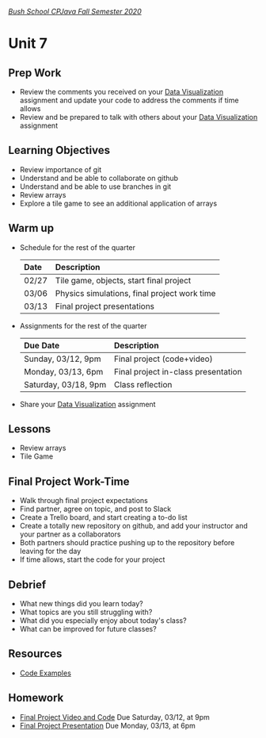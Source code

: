 [_Bush School CPJava Fall Semester 2020_](https://chandrunarayan.github.io/cpjava/)

# Unit 7

## Prep Work
* Review the comments you received on your [Data Visualization](../unit5/homework/data-visualization.md) assignment and update your code to address the comments if time allows
* Review and be prepared to talk with others about your [Data Visualization](../unit5/homework/data-visualization.md) assignment

## Learning Objectives
* Review importance of git
* Understand and be able to collaborate on github
* Understand and be able to use branches in git
* Review arrays
* Explore a tile game to see an additional application of arrays

## Warm up
* Schedule for the rest of the quarter
	
	| Date | Description |
	| :--- | :--- |
	| 02/27 | Tile game, objects, start final project |
	| 03/06 | Physics simulations, final project work time |
	| 03/13 | Final project presentations |

* Assignments for the rest of the quarter

	| Due Date | Description |
	| :--- | :--- |
	| Sunday, 03/12, 9pm | Final project (code+video) |
	| Monday, 03/13, 6pm | Final project in-class presentation |
	| Saturday, 03/18, 9pm | Class reflection |

* Share your [Data Visualization](../unit5/homework/data-visualization.md) assignment

## Lessons
* Review arrays
* Tile Game

## Final Project Work-Time
* Walk through final project expectations
* Find partner, agree on topic, and post to Slack 
* Create a Trello board, and start creating a to-do list
* Create a totally new repository on github, and add your instructor and your partner as a collaborators
* Both partners should practice pushing up to the repository before leaving for the day
* If time allows, start the code for your project

## Debrief
* What new things did you learn today?
* What topics are you still struggling with?
* What did you especially enjoy about today's class?
* What can be improved for future classes?

## Resources
* [Code Examples](code)

## Homework
* [Final Project Video and Code](../../final-project.md) Due Saturday, 03/12, at 9pm
* [Final Project Presentation](../../final-project.md) Due Monday, 03/13, at 6pm